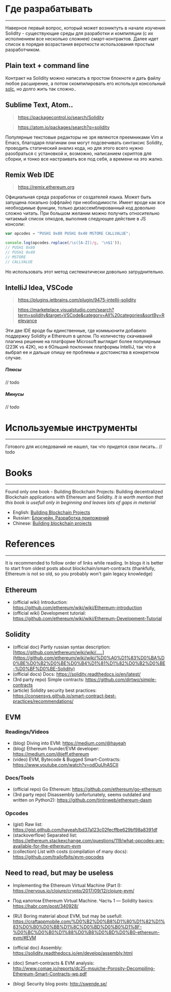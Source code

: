 # Где разрабатывать

---
Наверное первый вопрос, который может возниктуть в начале изучения Solidity - существующие среды для
разработки и компиляции (с их исполнением все несколько сложнее) смарт-контрактов.
Далее идет список в порядке возрастания веротности использования простым разработчиком.

## Plain text + command line

Контракт на Solidity можно написать в простом блокноте и дать файлу любое расширение,
а потом скомпилировать его используя консольный [solc](https://solidity.readthedocs.io/en/latest/installing-solidity.html), но долго жить так сложно..

## Sublime Text, Atom..
> https://packagecontrol.io/search/Solidity

> https://atom.io/packages/search?q=solidity

Популярные текстовые редакторы не зря являются преемниками Vim и Emacs, благодаря плагинам они могут 
подсвечивать синтаксис Solidity, проводить статический анализ кода, но для этого всего нужно 
разобраться с установкой и, возможно, написанием скриптов для сборки, и тонко все настраивать все под себя, а времени на это жалко.

## Remix Web IDE
> https://remix.ethereum.org

Официальная среда разработки от создателей языка. Может быть запущена локально (оффлайн) при необходимости.
Имеет вроде как все необходимые функции, только дизассемблированный код довольно сложно читать.
При большом желании можно получить относительно читаемый список опкодов, выполнив следующее действие в JS консоли:
```js
var opcodes = "PUSH1 0x80 PUSH1 0x40 MSTORE CALLVALUE";

console.log(opcodes.replace(/\s([A-Z])/g, '\n$1'));
// PUSH1 0x80
// PUSH1 0x40
// MSTORE
// CALLVALUE
```
Но использовать этот метод систематически довольно затруднительно.

## IntelliJ Idea, VSCode
> https://plugins.jetbrains.com/plugin/9475-intellij-solidity

> https://marketplace.visualstudio.com/search?term=solidity&target=VSCode&category=All%20categories&sortBy=Relevance

Эти две IDE вроде бы единственные, где коммьюнити добавило поддержку Solidity и Ethereum в целом.
По количеству скачиваний плагина решение на платформе Microsoft выглядит более популярным (223K vs 42K),
но я бОльший поклонник платформы IntelliJ, так что я выбрал ее и дальше опишу ее проблемы и достоинства в конкретном случае.

##### Плюсы
// todo

##### Минусы
// todo

# Используемые инструменты

---
Готового для исследований не нашел, так что придется свои писать..
// todo

# Books

---
Found only one book - Building Blockchain Projects: Building decentralized Blockchain applications with Ethereum and Solidity.
_It is worth mention that this book is usefull only in beginning and leaves lots of gaps in meterial_
* English: [Building Blockchain Projects](https://www.amazon.com/Building-Blockchain-Projects-decentralized-applications/dp/178712214X/ref=pd_sbs_14_1?_encoding=UTF8&pd_rd_i=178712214X&pd_rd_r=4YQH2MT0T4WPH9D1EMQZ&pd_rd_w=Gg7O8&pd_rd_wg=r0BeE&psc=1&refRID=4YQH2MT0T4WPH9D1EMQZ)
* Russian: [Блокчейн. Разработка приложений](https://www.ozon.ru/context/detail/id/144895860/)
* Chinese: [Building blockchain projects](https://www.amazon.com/Building-blockchain-projects-Real-time-javascript/dp/B07919XCJ4)

# References

---

It is recommended to follow order of links while reading.
In blogs it is better to start from oldest posts about blockchain/smart-contracts
(thankfully, Ethereum is not so old, so you probably won't gain legacy knowledge)

## Ethereum
* (official wiki) Introduction: https://github.com/ethereum/wiki/wiki/Ethereum-introduction
* (official wiki) Development tutorial: https://github.com/ethereum/wiki/wiki/Ethereum-Development-Tutorial

## Solidity
* (official doc) Partly russian syntax description: [https://github.com/ethereum/wiki/wiki/.....](https://github.com/ethereum/wiki/wiki/%D0%A0%D1%83%D0%BA%D0%BE%D0%B2%D0%BE%D0%B4%D1%81%D1%82%D0%B2%D0%BE-%D0%BF%D0%BE-Solidity)
* (official docs) Docs: https://solidity.readthedocs.io/en/latest/
* (3rd party repo) Simple contracts: https://github.com/djrtwo/simple-contracts
* (article) Solidity security best practices: https://consensys.github.io/smart-contract-best-practices/recommendations/

## EVM
### Readings/Videos
* (blog) Diving into EVM: https://medium.com/@hayeah
* (blog) Ethereum founder/EVM developer: https://medium.com/@jeff.ethereum
* (video) EVM, Bytecode & Bugged Smart-Contracts: https://www.youtube.com/watch?v=odOuUhASCII

### Docs/Tools
* (official repo) Go Ethereum: https://github.com/ethereum/go-ethereum
* (3rd party repo) Disassembly (unfortunately, seems outdated and written on Python2): https://github.com/tintinweb/ethereum-dasm

### Opcodes
* (gist) Raw list: https://gist.github.com/hayeah/bd37a123c02fecffbe629bf98a8391df
* (stackoverflow) Separated list: https://ethereum.stackexchange.com/questions/119/what-opcodes-are-available-for-the-ethereum-evm
* (collection) List with costs (compilation of many docs): https://github.com/trailofbits/evm-opcodes

## Need to read, but may be useless
* Implementing the Ethereum Virtual Machine (Part I): https://nervous.io/clojure/crypto/2017/09/12/clojure-evm/
* Под капотом Ethereum Virtual Machine. Часть 1 — Solidity basics: https://habr.com/post/340928/
* (RU) Boring material about EVM, but may be usefull: https://craftappmobile.com/%D0%B2%D0%B8%D1%80%D1%82%D1%83%D0%B0%D0%BB%D1%8C%D0%BD%D0%B0%D1%8F-%D0%BC%D0%B0%D1%88%D0%B8%D0%BD%D0%B0-ethereum-evm/#EVM



* (official doc) Assembly: https://solidity.readthedocs.io/en/develop/assembly.html

* (doc) Smart-contracts & EVM analysis: http://www.comae.io/reports/dc25-msuiche-Porosity-Decompiling-Ethereum-Smart-Contracts-wp.pdf
* (blog) Security blog posts: http://swende.se/
